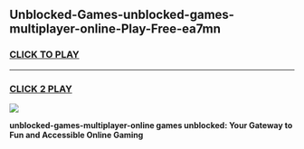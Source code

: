 
## Unblocked-Games-unblocked-games-multiplayer-online-Play-Free-ea7mn
<h3>
<a href="https://premium76.site?title=unblocked-games-multiplayer-online&ref=18A1">CLICK TO PLAY</a></h3>
<hr>

<h3>
<a href="https://premium76.site?title=unblocked-games-multiplayer-online&ref=18A1">CLICK 2 PLAY</a>
  
</h3>

<a href="https://premium76.site?title=unblocked-games-multiplayer-online&ref=18A1"><img src="https://clearcache.store/games.png"></a>


**unblocked-games-multiplayer-online games unblocked: Your Gateway to Fun and Accessible Online Gaming**
